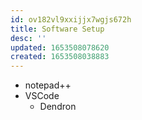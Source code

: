```yaml
---
id: ov182vl9xxijjx7wgjs672h
title: Software Setup
desc: ''
updated: 1653508078620
created: 1653508038883
---
```

  - notepad++
  - VSCode
    - Dendron
  
